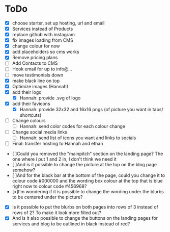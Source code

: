 # ToDo
- [x] choose starter, set up hosting, url and email
- [x] Services instead of Products
- [x] replace github with instagram
- [x] fix images loading from CMS
- [x] change colour for now
- [x] add placeholders so cms works
- [x] Remove pricing plans
- [ ] Add Contacts to CMS
- [ ] Hook email for up to info@...
- [ ] move testimonials down
- [x] make black line on top
- [x] Optimize images (Hannah)
- [x] add their logo
  - [x] Hannah: provide .svg of logo
- [x] add their favicons
  - [x] Hannah: provide 32x32 and 16x16  pngs (of picture you want in tabs/ shortcuts)
- [ ] Change colours
  - [ ] Hannah: send color codes for each colour change
- [ ] Change social media links
  - [ ] Hannah: send list of icons you want and links to socials
- [ ] Final: transfer hosting to Hannah and ethan
- [ ]Could you removed the "mainpitch" section on the landing page? The one where i put 1 and 2 in, I don't think we need it
- [ ]And is it possible to change the picture at the top on the blog page somehow?
- [ ]And for the black bar at the bottom of the page, could you change it to colour code #000000 and the wording box colour at the top that is blue right now to colour code #456968?
- [x]I'm wondering if it is possible to change the wording under the blurbs to be centered under the picture?
- [x] Is it possible to put the blurbs on both pages into rows of 3 instead of rows of 2? To make it look more filled out?
- [x] And is it also possible to change the buttons on the landing pages for services and blog to be outlined in black instead of red?
